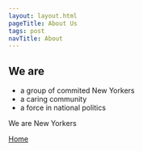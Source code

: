 ```yaml
---
layout: layout.html
pageTitle: About Us
tags: post
navTitle: About
---
```


## We are

- a group of commited New Yorkers
- a caring community
- a force in national politics

We are New Yorkers

[Home](/)
